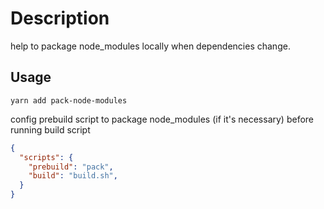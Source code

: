 # Description

help to package node_modules locally when dependencies change.

## Usage

```
yarn add pack-node-modules
```

config prebuild script to package node_modules (if it's necessary) before running build script

```json
{
  "scripts": {
    "prebuild": "pack",
    "build": "build.sh",
  }
}
```